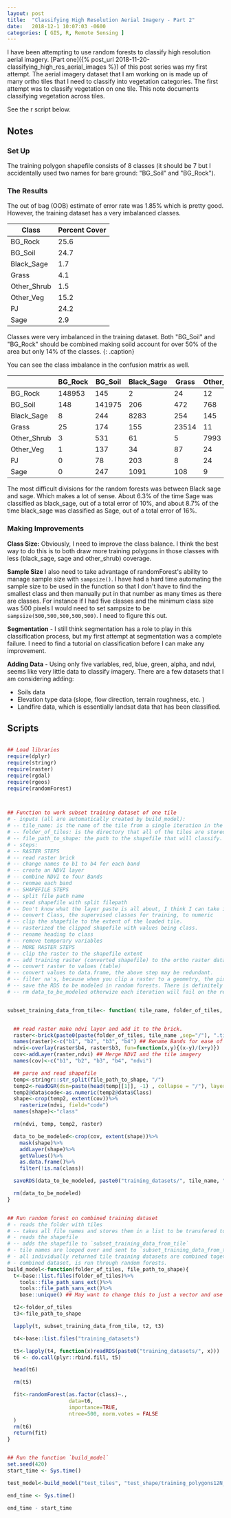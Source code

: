 ```yaml
---
layout: post
title:  "Classifying High Resolution Aerial Imagery - Part 2"
date:   2018-12-1 10:07:03 -0600
categories: [ GIS, R, Remote Sensing ]
---
```



I have been attempting to use random forests to classify high resolution aerial imagery. [Part one]({% post_url 2018-11-20-classifying_high_res_aerial_images %}) of this post series was my first attempt. The aerial imagery dataset that I am working on is made up of many ortho tiles that I need to classify into vegetation categories.  The first attempt was to classify vegetation on one tile.  This note documents classifying vegetation across tiles.

See the r script below.

## Notes

### Set Up

The training polygon shapefile consists of 8 classes (it should be 7  but I accidentally used two names for bare ground: "BG_Soil" and "BG_Rock").

### The Results

The out of bag (OOB) estimate of error rate was 1.85% which is pretty good.  However, the training dataset has a very imbalanced classes.  

| Class | Percent Cover |
|-------------|---------------|
| BG_Rock | 25.6 |
| BG_Soil | 24.7 |
| Black_Sage | 1.7 |
| Grass | 4.1 |
| Other_Shrub | 1.5 |
| Other_Veg | 15.2 |
| PJ | 24.2 |
| Sage | 2.9 |

Classes were very imbalanced in the training dataset.  Both "BG_Soil" and "BG_Rock" should be combined making soild account for over 50% of the area but only 14% of the classes. {: .caption}

You can see the class imbalance in the confusion matrix as well.

|  | BG_Rock | BG_Soil | Black_Sage | Grass | Other_Shrub | Other_Veg | PJ | Sage | class.error |
|-------------|---------|---------|------------|-------|-------------|-----------|--------|-------|-----------------------|
| BG_Rock | 148953 | 145 | 2 | 24 | 12 | 3 | 1 | 7 | 0.0013007301521318348 |
| BG_Soil | 148 | 141975 | 206 | 472 | 768 | 40 | 51 | 289 | 0.01371319008815619 |
| Black_Sage | 8 | 244 | 8283 | 254 | 145 | 18 | 67 | 863 | 0.1618093503339405 |
| Grass | 25 | 174 | 155 | 23514 | 11 | 14 | 1 | 32 | 0.0172197609295327 |
| Other_Shrub | 3 | 531 | 61 | 5 | 7993 | 4 | 7 | 1 | 0.07112144102266127 |
| Other_Veg | 1 | 137 | 34 | 87 | 24 | 86021 | 2195 | 9 | 0.028099154878654997 |
| PJ | 0 | 78 | 203 | 8 | 24 | 688 | 139218 | 708 | 0.012126845813790088 |
| Sage | 0 | 247 | 1091 | 108 | 9 | 4 | 318 | 15315 | 0.10396676807863325 |

The most difficult divisions for the random forests was between Black sage and sage.  Which makes a lot of sense.  About 6.3% of the time Sage was classified as black_sage, out of a total error of 10%, and about 8.7% of the time black_sage was classified as Sage, out of a total error of 16%.    

### Making Improvements

**Class Size:** Obviously, I need to improve the class balance.  I think the best way to do this is to both draw more training polygons in those classes with less (black_sage, sage and other_shrub) coverage.

**Sample Size** I also need to take advantage of randomForest's ability to manage sample size with `sampsize()`.  I have had a hard time automating the sample size to be used in the function so that I don't have to find the smallest class and then manually put in that number as many times as there are classes. For instance if I had five classes and the minimum class size was 500 pixels I would need to set sampsize to be `sampsize(500,500,500,500,500)`.  I need to figure this out.

**Segmentation** - I still think segmentation has a role to play in this classification process, but my first attempt at segmentation was a complete failure.  I need to find a tutorial on classification before I can make any improvement.  

**Adding Data** - Using only five variables, red, blue, green, alpha, and ndvi, seems like very little data to classify imagery. There are a few datasets that I am considering adding:
* Soils data
* Elevation type data (slope, flow direction, terrain roughness, etc. )
* Landfire data, which is essentially landsat data that has been classified.

## Scripts

```r

## Load libraries
require(dplyr)
require(stringr)
require(raster)
require(rgdal)
require(rgeos)
require(randomForest)



## Function to work subset training dataset of one tile
# - inputs (all are automatically created by build_model):
# -- tile_name: is the name of the tile from a single iteration in the list
# -- folder_of_tiles: is the directory that all of the tiles are stored.
# -- file_path_to_shape: the path to the shapefile that will classify.
# - steps:
# -- RASTER STEPS
# -- read raster brick
# -- change names to b1 to b4 for each band
# -- create an NDVI layer
# -- combine NDVI to four Bands
# -- renmae each band
# -- SHAPEFILE STEPS
# -- split file path name
# -- read shapefile with split filepath
# -- Don't know what the layer paste is all about, I think I can take it out.
# -- convert Class, the supervised classes for training, to numeric
# -- clip the shapefile to the extent of the loaded tile.
# -- rasterized the clipped shapefile with values being class.
# -- rename heading to class
# -- remove temporary variables
# -- MORE RASTER STEPS
# -- clip the raster to the shapefile extent
# -- add training raster (converted shapefile) to the ortho raster data.
# -- convert raster to values (table)
# -- convert values to data.frame, the above step may be redundant.
# -- filter na's, because when you clip a raster to a geometry, the pixels outside of the geometry are still there but they have values of NA.  This step is the most memory intensive step in the whole process.
# -- save the RDS to be modeled in random forests. There is definitely a better way to do this.....
# -- rm data_to_be_modeled otherwize each iteration will fail on the remove NA step. 


subset_training_data_from_tile<- function( tile_name, folder_of_tiles, file_path_to_shape){


  ## read raster make ndvi layer and add it to the brick.
  raster<-brick(paste0(paste(folder_of_tiles, tile_name ,sep="/"), ".tif" ))
  names(raster)<-c("b1", "b2", "b3", "b4") ## Rename Bands for ease of use
  ndvi<-overlay(raster$b4, raster$b3, fun=function(x,y){(x-y)/(x+y)})
  cov<-addLayer(raster,ndvi) ## Merge NDVI and the tile imagery
  names(cov)<-c("b1", "b2", "b3", "b4", "ndvi")

  ## parse and read shapefile
  temp<-stringr::str_split(file_path_to_shape, "/")
  temp2<-readOGR(dsn=paste(head(temp[[1]], -1) , collapse = "/"), layer=paste(tail(temp[[1]], 1))) ## Don't remember what this does?
  temp2@data$code<-as.numeric(temp2@data$Class)
  shape<-crop(temp2, extent(cov))%>%
    rasterize(ndvi, field="code")  
  names(shape)<-"class"

  rm(ndvi, temp, temp2, raster)

  data_to_be_modeled<-crop(cov, extent(shape))%>%
    mask(shape)%>%
    addLayer(shape)%>%
    getValues()%>%
    as.data.frame()%>%
    filter(!is.na(class))

  saveRDS(data_to_be_modeled, paste0("training_datasets/", tile_name, "training_data.rds"))

  rm(data_to_be_modeled)
}


## Run random forest on combined training dataset
# - reads the folder with tiles
# -- takes all file names and stores them in a list to be transfered to the `subset_training_data_from_tile` function which
# - reads the shapefile
# -- adds the shapefile to `subset_training_data_from_tile`
# - tile names are looped over and sent to `subset_training_data_from_tile` individually with the shapefile.
# - all individually returned tile training datasets are combined together with rbind.fill
# - combined dataset, is run through random forests.
build_model<-function(folder_of_tiles, file_path_to_shape){
  t<-base::list.files(folder_of_tiles)%>%
    tools::file_path_sans_ext()%>%
    tools::file_path_sans_ext()%>%
    base::unique() ## May want to change this to just a vector and use this for just apply

  t2<-folder_of_tiles
  t3<-file_path_to_shape

  lapply(t, subset_training_data_from_tile, t2, t3)

  t4<-base::list.files("training_datasets")

  t5<-lapply(t4, function(x)readRDS(paste0("training_datasets/", x)))
  t6 <- do.call(plyr::rbind.fill, t5)

  head(t6)

  rm(t5)

  fit<-randomForest(as.factor(class)~.,
                    data=t6,
                    importance=TRUE,
                    ntree=500, norm.votes = FALSE
  )
  rm(t6)
  return(fit)
}


## Run the function `build_model`
set.seed(420)
start_time <- Sys.time()

test_model<-build_model("test_tiles", "test_shape/training_polygons12N_12102018")

end_time <- Sys.time()

end_time - start_time
 ```
